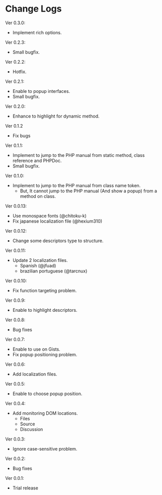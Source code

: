 # Change Logs

Ver 0.3.0:
- Implement rich options.


Ver 0.2.3:
- Small bugfix.

Ver 0.2.2:
- Hotfix.

Ver 0.2.1:
- Enable to popup interfaces.
- Small bugfix.

Ver 0.2.0:
- Enhance to highlight for dynamic method.

Ver 0.1.2
- Fix bugs

Ver 0.1.1:
- Implement to jump to the PHP manual from static method, class reference and PHPDoc.
- Small bugfix.

Ver 0.1.0:
- Implement to jump to the PHP manual from class name token.
  - But, It cannot jump to the PHP manual (And show a popup) from a method on class.

Ver 0.0.13:
- Use monospace fonts (@chitoku-k)
- Fix japanese localization file (@hexium310) 

Ver 0.0.12:
- Change some descriptors type to structure.

Ver 0.0.11:
- Update 2 localization files.
  - Spanish (@jfuad)
  - brazilian portuguese (@tarcnux)

Ver 0.0.10:
- Fix function targeting problem.

Ver 0.0.9:
- Enable to highlight descriptors.

Ver 0.0.8:
- Bug fixes

Ver 0.0.7:
- Enable to use on Gists.
- Fix popup positioning problem.

Ver 0.0.6:
- Add localization files.

Ver 0.0.5:
- Enable to choose popup position.

Ver 0.0.4:
- Add monitoring DOM locations.
  - Files
  - Source
  - Discussion

Ver 0.0.3:
- Ignore case-sensitive problem.

Ver 0.0.2:
- Bug fixes

Ver 0.0.1:
- Trial release
